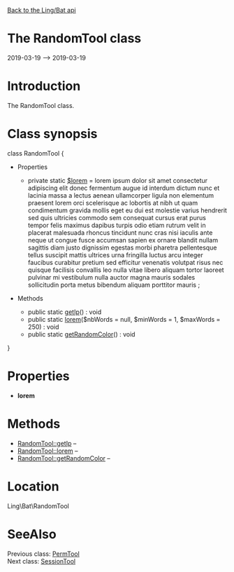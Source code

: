 [Back to the Ling/Bat api](https://github.com/lingtalfi/Bat/blob/master/doc/api/Ling/Bat.md)



The RandomTool class
================
2019-03-19 --> 2019-03-19






Introduction
============

The RandomTool class.



Class synopsis
==============


class <span class="pl-k">RandomTool</span>  {

- Properties
    - private static  [$lorem](#property-lorem) = lorem ipsum dolor sit amet consectetur adipiscing elit donec fermentum augue id interdum dictum nunc et lacinia massa a lectus aenean ullamcorper ligula non elementum praesent lorem orci scelerisque ac lobortis at nibh ut quam condimentum gravida mollis eget eu dui est molestie varius hendrerit sed quis ultricies commodo sem consequat cursus erat purus tempor felis maximus dapibus turpis odio etiam rutrum velit in placerat malesuada rhoncus tincidunt nunc cras nisi iaculis ante neque ut congue fusce accumsan sapien ex ornare blandit nullam sagittis diam justo dignissim egestas morbi pharetra pellentesque tellus suscipit mattis ultrices urna fringilla luctus arcu integer faucibus curabitur pretium sed efficitur venenatis volutpat risus nec quisque facilisis convallis leo nulla vitae libero aliquam tortor laoreet pulvinar mi vestibulum nulla auctor magna mauris sodales sollicitudin porta metus bibendum aliquam porttitor mauris    ;

- Methods
    - public static [getIp](https://github.com/lingtalfi/Bat/blob/master/doc/api/Ling/Bat/RandomTool/getIp.md)() : void
    - public static [lorem](https://github.com/lingtalfi/Bat/blob/master/doc/api/Ling/Bat/RandomTool/lorem.md)($nbWords = null, $minWords = 1, $maxWords = 250) : void
    - public static [getRandomColor](https://github.com/lingtalfi/Bat/blob/master/doc/api/Ling/Bat/RandomTool/getRandomColor.md)() : void

}




Properties
=============

- <span id="property-lorem"><b>lorem</b></span>

    
    
    



Methods
==============

- [RandomTool::getIp](https://github.com/lingtalfi/Bat/blob/master/doc/api/Ling/Bat/RandomTool/getIp.md) &ndash; 
- [RandomTool::lorem](https://github.com/lingtalfi/Bat/blob/master/doc/api/Ling/Bat/RandomTool/lorem.md) &ndash; 
- [RandomTool::getRandomColor](https://github.com/lingtalfi/Bat/blob/master/doc/api/Ling/Bat/RandomTool/getRandomColor.md) &ndash; 





Location
=============
Ling\Bat\RandomTool


SeeAlso
==============
Previous class: [PermTool](https://github.com/lingtalfi/Bat/blob/master/doc/api/Ling/Bat/PermTool.md)<br>Next class: [SessionTool](https://github.com/lingtalfi/Bat/blob/master/doc/api/Ling/Bat/SessionTool.md)<br>
